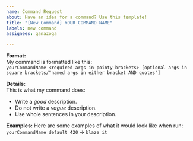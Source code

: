 ```yaml
---
name: Command Request
about: Have an idea for a command? Use this template!
title: "[New Command] YOUR_COMMAND_NAME"
labels: new command
assignees: qanazoga

---
```


**Format:**  
My command is formatted like this:  
`yourCommandName <required args in pointy brackets> [optional args in square brackets/"named args in either bracket AND quotes"]`

**Details:**  
This is what my command does:
- Write a *good* description.
- Do not write a *vague* description.
- Use whole sentences in your description.

**Examples:**
Here are some examples of what it would look like when run:
`yourCommandName default 420` -> `blaze it`

